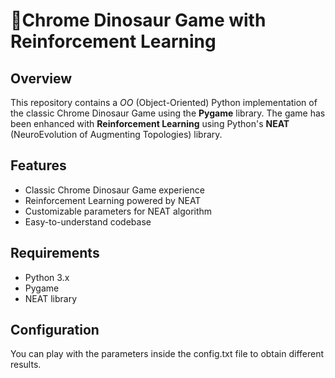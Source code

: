 # 🦖Chrome Dinosaur Game with Reinforcement Learning

## Overview

This repository contains a *OO* (Object-Oriented) Python implementation of the classic Chrome Dinosaur Game using the **Pygame** library. The game has been enhanced with **Reinforcement Learning** using Python's **NEAT** (NeuroEvolution of Augmenting Topologies) library.

## Features

- Classic Chrome Dinosaur Game experience
- Reinforcement Learning powered by NEAT
- Customizable parameters for NEAT algorithm
- Easy-to-understand codebase

## Requirements

- Python 3.x
- Pygame
- NEAT library

## Configuration

You can play with the parameters inside the config.txt file to obtain different results.

